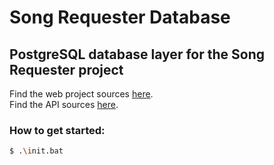# Song Requester Database
## PostgreSQL database layer for the Song Requester project

Find the web project sources [here](https://github.com/Mitsuriou/SongRequester).  
Find the API sources [here](https://github.com/Mitsuriou/SongRequesterAPI).

### How to get started:
```bash
$ .\init.bat
```
